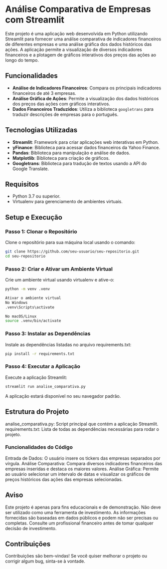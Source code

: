 # Análise Comparativa de Empresas com Streamlit

Este projeto é uma aplicação web desenvolvida em Python utilizando Streamlit para fornecer uma análise comparativa de indicadores financeiros de diferentes empresas e uma análise gráfica dos dados históricos das ações. A aplicação permite a visualização de diversos indicadores financeiros e a plotagem de gráficos interativos dos preços das ações ao longo do tempo.

## Funcionalidades

- **Análise de Indicadores Financeiros**: Compara os principais indicadores financeiros de até 3 empresas.
- **Análise Gráfica de Ações**: Permite a visualização dos dados históricos dos preços das ações com gráficos interativos.
- **Dados Financeiros Traduzidos**: Utiliza a biblioteca `googletrans` para traduzir descrições de empresas para o português.

## Tecnologias Utilizadas

- **Streamlit**: Framework para criar aplicações web interativas em Python.
- **yFinance**: Biblioteca para acessar dados financeiros da Yahoo Finance.
- **Pandas**: Biblioteca para manipulação e análise de dados.
- **Matplotlib**: Biblioteca para criação de gráficos.
- **Googletrans**: Biblioteca para tradução de textos usando a API do Google Translate.

## Requisitos

- Python 3.7 ou superior.
- Virtualenv para gerenciamento de ambientes virtuais.

## Setup e Execução

### Passo 1: Clonar o Repositório

Clone o repositório para sua máquina local usando o comando:

```sh
git clone https://github.com/seu-usuario/seu-repositorio.git
cd seu-repositorio
```

### Passo 2: Criar e Ativar um Ambiente Virtual
Crie um ambiente virtual usando virtualenv e ative-o:

```sh
python -m venv .venv

Ativar o ambiente virtual
No Windows
.venv\Scripts\activate

No macOS/Linux
source .venv/bin/activate
```

### Passo 3: Instalar as Dependências
Instale as dependências listadas no arquivo requirements.txt:

```sh
pip install -r requirements.txt
```

### Passo 4: Executar a Aplicação
Execute a aplicação Streamlit:

```sh
streamlit run analise_comparativa.py
```

A aplicação estará disponível no seu navegador padrão.

## Estrutura do Projeto
analise_comparativa.py: Script principal que contém a aplicação Streamlit.
requirements.txt: Lista de todas as dependências necessárias para rodar o projeto.
### Funcionalidades do Código
Entrada de Dados: O usuário insere os tickers das empresas separados por vírgula.
Análise Comparativa: Compara diversos indicadores financeiros das empresas inseridas e destaca os maiores valores.
Análise Gráfica: Permite ao usuário selecionar um intervalo de datas e visualizar os gráficos de preços históricos das ações das empresas selecionadas.

## Aviso
Este projeto é apenas para fins educacionais e de demonstração. Não deve ser utilizado como uma ferramenta de investimento. As informações fornecidas são baseadas em dados públicos e podem não ser precisas ou completas. Consulte um profissional financeiro antes de tomar qualquer decisão de investimento.

## Contribuições
Contribuições são bem-vindas! Se você quiser melhorar o projeto ou corrigir algum bug, sinta-se à vontade.
```

